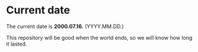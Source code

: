 # Current date

The current date is **2000.07.16.** (YYYY.MM.DD.)

This repository will be good when the world ends, so we will know how long it lasted.